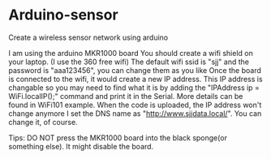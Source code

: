 # Arduino-sensor
Create a wireless sensor network using arduino

  I am using the arduino MKR1000 board
  You should create a wifi shield on your laptop. (I use the 360 free wifi)
  The default wifi ssid is "sjj" and the password is "aaa123456", you can change them as you like
  Once the board is connected to the wifi, it would create a new IP address. This IP address is changable so you may need to find what it is by adding the "IPAddress ip = WiFi.localIP();" command and print it in the Serial. More details can be found in WiFi101 example.
  When the code is uploaded, the IP address won't change anymore
  I set the DNS name as "http://www.sjjdata.local/". You can change it, of course.
  
Tips:
  DO NOT press the MKR1000 board into the black sponge(or something else). It might disable the board.  
